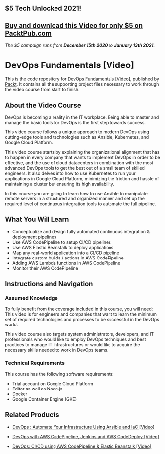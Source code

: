 ## $5 Tech Unlocked 2021!
[Buy and download this Video for only $5 on PacktPub.com](https://www.packtpub.com/product/devops-fundamentals-video/9781789345742)
-----
*The $5 campaign         runs from __December 15th 2020__ to __January 13th 2021.__*

# DevOps Fundamentals [Video]
This is the code repository for [DevOps Fundamentals [Video]](https://www.packtpub.com/networking-and-servers/devops-fundamentals-video?utm_source=github&utm_medium=repository&utm_campaign=9781789345742), published by [Packt](https://www.packtpub.com/?utm_source=github). It contains all the supporting project files necessary to work through the video course from start to finish.
## About the Video Course
DevOps is becoming a reality in the IT workplace. Being able to master and manage the basic tools for DevOps is the first step towards success.

This video course follows a unique approach to modern DevOps using cutting-edge tools and technologies such as Ansible, Kubernetes, and Google Cloud Platform.

This video course starts by explaining the organizational alignment that has to happen in every company that wants to implement DevOps in order to be effective, and the use of cloud datacenters in combination with the most advanced DevOps tools to get the best out of a small team of skilled engineers. It also delves into how to use Kubernetes to run your applications in Google Cloud Platform, minimizing the friction and hassle of maintaining a cluster but ensuring its high availability.

In this course you are going to learn how to use Ansible to manipulate remote servers in a structured and organized manner and set up the required level of continuous integration tools to automate the full pipeline.

<H2>What You Will Learn</H2>
<DIV class=book-info-will-learn-text>
<UL>
<LI><SPAN id=what_you_will_learn_c class=sugar_field>Conceptualize and design fully automated continuous integration &amp; deployment pipelines</SPAN> 
<LI><SPAN id=what_you_will_learn_c class=sugar_field>Use AWS CodePipeline to setup CI/CD pipelines</SPAN> 
<LI><SPAN id=what_you_will_learn_c class=sugar_field>Use AWS Elastic Beanstalk to deploy applications</SPAN> 
<LI><SPAN id=what_you_will_learn_c class=sugar_field>Map any real-world application into a CI/CD pipeline</SPAN> 
<LI><SPAN id=what_you_will_learn_c class=sugar_field>Integrate custom builds / actions in AWS CodePipeline</SPAN> 
<LI><SPAN id=what_you_will_learn_c class=sugar_field>Adding AWS Lambda functions in AWS CodePipeline</SPAN> 
<LI><SPAN id=what_you_will_learn_c class=sugar_field>Monitor their AWS CodePipeline</SPAN> </LI></UL></DIV>

## Instructions and Navigation
### Assumed Knowledge
To fully benefit from the coverage included in this course, you will need:<br/>
This video is for engineers and companies that want to learn the minimum set of required technologies and processes to be successful in the DevOps world.

This video course also targets system administrators, developers, and IT professionals who would like to employ DevOps techniques and best practices to manage IT infrastructures or would like to acquire the necessary skills needed to work in DevOps teams.
### Technical Requirements
This course has the following software requirements:<br/>
<UL>
<LI>Trial account on Google Cloud Platform
<LI>Editor as well as Node.js
<LI>Docker
<LI>Google Container Engine (GKE)</LI></UL>

## Related Products
* [DevOps : Automate Your Infrastructure Using Ansible and IaC [Video]](https://www.packtpub.com/application-development/devops-automate-your-infrastructure-using-ansible-and-iac-video?utm_source=github&utm_medium=repository&utm_campaign=9781788994453)

* [DevOps with AWS CodePipeline, Jenkins and AWS CodeDeploy [Video]](https://www.packtpub.com/web-development/devops-aws-codepipeline-jenkins-and-aws-codedeploy-video?utm_source=github&utm_medium=repository&utm_campaign=9781788990332)

* [DevOps: CI/CD using AWS CodePipeline & Elastic Beanstalk [Video]](https://www.packtpub.com/web-development/devops-cicd-using-aws-codepipeline-elastic-beanstalk-video?utm_source=github&utm_medium=repository&utm_campaign=9781788395564)

